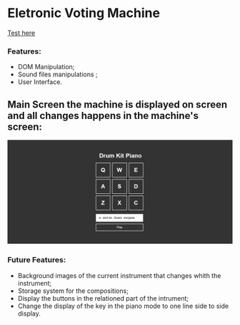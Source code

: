 # Eletronic Voting Machine
[Test here](https://heronoa.github.io/browser_instruments/)
### Features:
* DOM Manipulation;
* Sound files manipulations ;
* User Interface.

## Main Screen the machine is displayed on screen and all changes happens in the machine's screen:

![alt Intruments in the browser](https://github.com/heronoa/browser_instruments/blob/master/images/body.jpg?raw=true)

### Future Features: 
* Background images of the current instrument that changes whith the instrument;
* Storage system for the compositions;
* Display the buttons in the relationed part of the intrument;
* Change the display of the key in the piano mode to one line side to side display.
